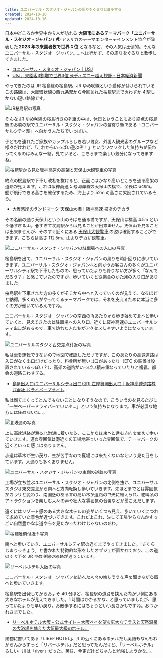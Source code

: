 ```yaml
---
title: ユニバーサル・スタジオ・ジャパンの周りをぐるりと散歩する
created: 2024-10-16
updated: 2024-10-16
---
```


日本中どころか世界中から人が訪れる **大阪市にあるテーマパーク「ユニバーサル・スタジオ・ジャパン」🌏️** アメリカのテーマエンターテインメント協会が発表した **2023 年の来園者数で世界 3 位** となるなど、その人気は圧倒的。そんなユニバーサル・スタジオ・ジャパン……へは行かず、その周りをぐるりと散歩してきました。

- [ユニバーサル・スタジオ・ジャパン｜USJ](https://www.usj.co.jp/web/ja/jp)
- [USJ、来園客3割増で世界3位 米ディズニー超え視野 - 日本経済新聞](https://www.nikkei.com/article/DGXZQOUF164W20W4A810C2000000/)

やってきたのは JR 桜島線の桜島駅。JR ゆめ咲線という愛称が付けられているこの路線は、大阪環状線の西九条駅から今回訪れた桜島駅までのわずか 4 駅しかない短い路線です。

![JR桜島駅の写真](3573112a-5001-436d-5e74-df366590df00)

そんな JR ゆめ咲線の桜島行きの列車の中は、休日ということもあり終点の桜島駅のお隣の駅でユニバーサル・スタジオ・ジャパンの最寄り駅である「ユニバーサルシティ駅」へ向かう人たちでいっぱい。

子どもを連れたご家族やカップルらしき若い男女、外国人観光客のグループなど様々だけれど、「これからいっぱい遊ぶぞ！」というワクワクした気持ちが伝わってくるのはみんな一緒。見ていると、こちらまで楽しい気分になってきますね。

![桜島駅から見た阪神高速の高架と天保山大観覧車の写真](d923d35b-dc7c-4d6a-84db-9334f46c9e00)

終点の桜島駅で下車し改札を抜けると、正面にはかなり高いところを通る高架の道路が見えます。これは阪神高速 5 号湾岸線の天保山大橋で、全長は 640m。船が航行できる高さを確保するため、海上より 52m の高さに架設されているそう。

- [大阪湾岸のランドマーク 天保山大橋｜阪神高速 技術のチカラ](https://www.hanshin-exp.co.jp/company/skill/picture/003_tenpozanohashi.html)

その名前の通り天保山という山のそばを通る橋ですが、天保山は標高 4.5m という低すぎる山。低すぎて桜島駅からは見ることが出来ません。天保山を見ることは出来ませんが、そのすぐ近くにある [天保山大観覧車](http://tempozan-kanransya.com/tempozan-kanransya.com/) の姿は確認することができます。こちらは高さ 112.5m。山よりデカい観覧車。

![ユニバーサル・スタジオ・ジャパンの駐車場への入口の写真](da2f37b3-7135-4a17-ba8e-25c258f5f600)

桜島駅を出て、ユニバーサル・スタジオ・ジャパンの周りを時計回りに歩いていきます。ユニバーサル・スタジオ・ジャパンへと向かうお客さんの多くがユニバーサルシティ駅で下車したものの、思っていたよりも降りない方が多く「なんでだろう？」と感じていたのですが、歩いていくと従業員のかた用の入り口がありました。

桜島駅を下車された方の多くがそこから中へと入っていくのが見えて、なるほどと納得。多くの人がやってくるテーマパークでは、それを支えるために本当に多くの方が働いているんですね。

ユニバーサル・スタジオ・ジャパンの南西の角あたりから歩き始めて北へと歩いていくと、見えてきたのは駐車場への入り口。近くに阪神高速のユニバーサルシティ出口があるので、車で訪れた人たちがアクセスしやすいようになっています。

![ユニバーサルスタジオ西交差点付近の写真](023fdc5b-fd2f-4b75-e4c3-566a0f27c500)

私は車を運転できないので地図で確認しただけですが、このあたりの高速道路は入口がなく出口だけだったり、料金所が無い出口があったり（ETC の装置は設置されているっぽい？）、高架の道路がいっぱい積み重なっていたりと複雑。都会の道路こわすぎる。

- [島屋出入口/ユニバーサルシティ出口/淀川左岸舞洲出入口｜阪神高速道路株式会社 ドライバーズサイト](https://www.hanshin-exp.co.jp/drivers/douro/route/13-503.html)

私は慌てまくってとんでもないことになりそうなので、こういうのを見るたびに「一生ペーパードライバーでいいや…」という気持ちになります。車が必須な地方には住めないね…。

![北港通の写真](9bdbe781-e586-4a5c-5f98-b2e3f9800600)

上に高速道路が通る北港通に着いたら、ここからは東へと進む方向を変えて歩いていきます。道の雰囲気は港近くの工場地帯といった雰囲気で、テーマパークの近くといった感じはありません。

歩道は草木が生い茂り、虫が苦手なので夏場には来たくないなという見た目をしています。人通りも多くありません。

![ユニバーサル・スタジオ・ジャパンの東側の道路の写真](50ecb159-d81b-4f65-c0c2-8cd323fe8400)

工場が立ち並ぶユニバーサル・スタジオ・ジャパンの北側を抜け、ユニバーサルスタジオ東交差点から南へと方向転換し歩いていきます。先ほどまでとは雰囲気がガラリと変わり、南国感のある背の高い木が道路の中央に植えられ、絶叫系のアトラクションを楽しむ人々の声や壮大な雰囲気の音楽などが聞こえだします。

遠くにはリゾート感のある大きなホテルの姿がいくつも見え、歩いていくにつれて求めていた景色が近づいてきます。これだよこれ、決して工場やらなんかすっごい自然豊かな歩道やらを見たかったわけじゃないのだわ。

![桜島陸橋付近の写真](3029dc2d-d575-474f-d714-7871eadbea00)

南へと歩いていき、ユニバーサルシティ駅の近くまでやってきました。「さくらじまりっきょう」と書かれた特徴的な形をしたオブジェが置かれており、この道のすぐ下を JR ゆめ咲線の線路が通っています。

![リーベルホテル大阪の写真](f054becb-cbf4-4483-d642-35ee10060600)

ユニバーサル・スタジオ・ジャパンを訪れた人々の楽しそうな声を聞きながら西へと歩いていきます。

桜島駅を出発してからおよそ 40 分ほど、桜島駅の道路を挟んだ向かい側にある大きなホテルが見えてきました。1 時間はかかるかな、と思っていましたが、思っていたよりも早い戻り。お散歩するにはちょうどいい長さかもですね。おつかれさまでした。

- [リーベルホテル大阪 – 公式サイト – 大阪ベイを望む広大なテラスと天然温泉の大浴場を備えた大阪最大級のホテル。](https://hotel-liber.jp/)

建物に書いてある「LIBER HOTEL」、川の近くにあるホテルだし英語もなんもわからんからずっと「リバーホテル」だと思ってたんだけど、「リーベルホテル」らしい。川は「river」だった。英語、今更だけどちゃんと勉強しようかな…。
